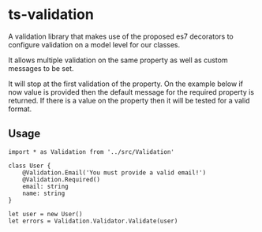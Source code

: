 # ts-validation
A validation library that makes use of the proposed es7 decorators to configure validation on a model level for our classes.

It allows multiple validation on the same property as well as custom messages to be set.

It will stop at the first validation of the property. On the example below if now value is provided then the default message for the required property is returned. If there is a value on the property then it will be tested for a valid format.

## Usage 
```
import * as Validation from '../src/Validation'

class User {
    @Validation.Email('You must provide a valid email!')
    @Validation.Required()
    email: string
    name: string
}

let user = new User()
let errors = Validation.Validator.Validate(user)
```
